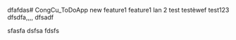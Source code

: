 dfafdas# CongCu_ToDoApp
new feature1
feature1 lan 2
test
testèwef
test123
dfsdfa,,,,
dfsadf

sfasfa
dsfsa
fdsfs
